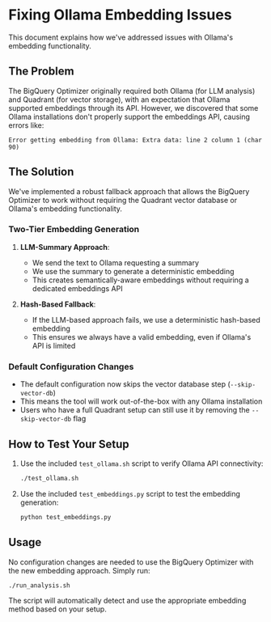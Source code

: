 # Fixing Ollama Embedding Issues

This document explains how we've addressed issues with Ollama's embedding functionality.

## The Problem

The BigQuery Optimizer originally required both Ollama (for LLM analysis) and Quadrant (for vector storage), with an expectation that Ollama supported embeddings through its API. However, we discovered that some Ollama installations don't properly support the embeddings API, causing errors like:

```
Error getting embedding from Ollama: Extra data: line 2 column 1 (char 90)
```

## The Solution

We've implemented a robust fallback approach that allows the BigQuery Optimizer to work without requiring the Quadrant vector database or Ollama's embedding functionality.

### Two-Tier Embedding Generation

1. **LLM-Summary Approach**:
   - We send the text to Ollama requesting a summary
   - We use the summary to generate a deterministic embedding
   - This creates semantically-aware embeddings without requiring a dedicated embeddings API

2. **Hash-Based Fallback**:
   - If the LLM-based approach fails, we use a deterministic hash-based embedding
   - This ensures we always have a valid embedding, even if Ollama's API is limited

### Default Configuration Changes

- The default configuration now skips the vector database step (`--skip-vector-db`) 
- This means the tool will work out-of-the-box with any Ollama installation
- Users who have a full Quadrant setup can still use it by removing the `--skip-vector-db` flag

## How to Test Your Setup

1. Use the included `test_ollama.sh` script to verify Ollama API connectivity:
   ```bash
   ./test_ollama.sh
   ```

2. Use the included `test_embeddings.py` script to test the embedding generation:
   ```bash
   python test_embeddings.py
   ```

## Usage

No configuration changes are needed to use the BigQuery Optimizer with the new embedding approach. Simply run:

```bash
./run_analysis.sh
```

The script will automatically detect and use the appropriate embedding method based on your setup.